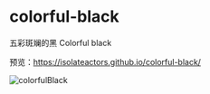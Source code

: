 # colorful-black
 五彩斑斓的黑 Colorful black

 预览：https://isolateactors.github.io/colorful-black/

 ![colorfulBlack](https://user-images.githubusercontent.com/37364838/97067136-307f1780-15ed-11eb-9cdf-91060256bedf.png)
